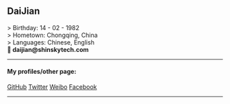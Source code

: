 <h2>DaiJian</h2>
> Birthday: 14 - 02 - 1982<br>
> Hometown: Chongqing, China<br>
> Languages: Chinese, English<br>
&#128231;<b>  daijian@shinskytech.com</b><br>

<hr>
<h4> My profiles/other page: </h4>
<a href="http://github.com/zichundai" class="btn btn">GitHub</a>
<a href="https://twitter.com/carvin_dy" class="btn btn-info">Twitter</a>
<a href="http://weibo.com/daigege" class="btn btn-success">Weibo</a>
<a href="http://www.facebook.com/carvin_dy" class="btn btn-info">Facebook</a>
<hr>
